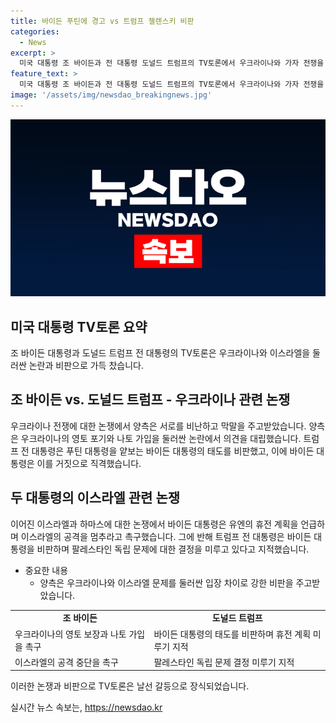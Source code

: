 ```yaml
---
title: 바이든 푸틴에 경고 vs 트럼프 젤렌스키 비판
categories:
  - News
excerpt: >
  미국 대통령 조 바이든과 전 대통령 도널드 트럼프의 TV토론에서 우크라이나와 가자 전쟁을 놓고 고조된 갈등이 예사롭지 않았다. 트럼프는 우크라이나 전쟁은 바이든의 나약함이 원인이라고 주장했고, 이에 대해 바이든은 푸틴을 애완견 취급한 트럼프를 비판하며 강하게 응수했다. 이어서 이스라엘-하마스 갈등에 대한 해결책을 두고도 뜨거운 논쟁이 벌어졌다. 두 정치인 간의 공방은 시청자들의 이목을 끌 것으로 예상된다.
feature_text: >
  미국 대통령 조 바이든과 전 대통령 도널드 트럼프의 TV토론에서 우크라이나와 가자 전쟁을 놓고 고조된 갈등이 예사롭지 않았다. 트럼프는 우크라이나 전쟁은 바이든의 나약함이 원인이라고 주장했고, 이에 대해 바이든은 푸틴을 애완견 취급한 트럼프를 비판하며 강하게 응수했다. 이어서 이스라엘-하마스 갈등에 대한 해결책을 두고도 뜨거운 논쟁이 벌어졌다. 두 정치인 간의 공방은 시청자들의 이목을 끌 것으로 예상된다.
image: '/assets/img/newsdao_breakingnews.jpg'
---
```


<p><img src="/assets/img/newsdao_breakingnews.jpg" alt="pcversion 속보" /></p>

<h2 data-ke-size="size26">미국 대통령 TV토론 요약</h2>

<p>조 바이든 대통령과 도널드 트럼프 전 대통령의 TV토론은 우크라이나와 이스라엘을 둘러싼 논란과 비판으로 가득 찼습니다.</p>

<h2 data-ke-size="size24">조 바이든 vs. 도널드 트럼프 - 우크라이나 관련 논쟁</h2>

<p>우크라이나 전쟁에 대한 논쟁에서 양측은 서로를 비난하고 막말을 주고받았습니다. 양측은 우크라이나의 영토 포기와 나토 가입을 둘러싼 논란에서 의견을 대립했습니다. 트럼프 전 대통령은 푸틴 대통령을 얕보는 바이든 대통령의 태도를 비판했고, 이에 바이든 대통령은 이를 거짓으로 직격했습니다.</p>

<h2 data-ke-size="size24">두 대통령의 이스라엘 관련 논쟁</h2>

<p>이어진 이스라엘과 하마스에 대한 논쟁에서 바이든 대통령은 유엔의 휴전 계획을 언급하며 이스라엘의 공격을 멈추라고 촉구했습니다. 그에 반해 트럼프 전 대통령은 바이든 대통령을 비판하며 팔레스타인 독립 문제에 대한 결정을 미루고 있다고 지적했습니다.</p>

<ul>
<li>중요한 내용
<ul>
<li>양측은 우크라이나와 이스라엘 문제를 둘러싼 입장 차이로 강한 비판을 주고받았습니다.</li>
</ul></li>
</ul>

<table>
    <tr>
        <td style="text-align: center; height: 17px;"><b>조 바이든</b></td>
        <td style="text-align: center; height: 17px;"><b>도널드 트럼프</b></td>
    </tr>
    <tr>
        <td>우크라이나의 영토 보장과 나토 가입을 촉구</td>
        <td>바이든 대통령의 태도를 비판하며 휴전 계획 미루기 지적</td>
    </tr>
    <tr>
        <td>이스라엘의 공격 중단을 촉구</td>
        <td>팔레스타인 독립 문제 결정 미루기 지적</td>
    </tr>
</table>

<p>이러한 논쟁과 비판으로 TV토론은 날선 갈등으로 장식되었습니다.</p>
실시간 뉴스 속보는, <a href="https://newsdao.kr" rel="dofollow">https://newsdao.kr</a>


